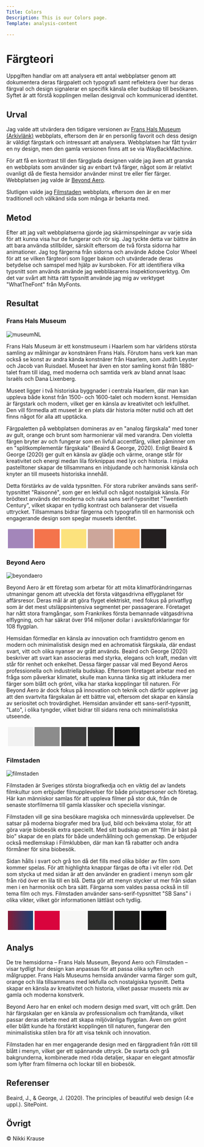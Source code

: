 ```yaml
---
Title: Colors
Description: This is our Colors page.
Template: analysis-content

---
```


Färgteori
=======================


Uppgiften handlar om att analysera ett antal webbplatser genom att dokumentera deras färgpalett och typografi samt reflektera över hur deras färgval och design signalerar en specifik känsla eller budskap till besökaren. Syftet är att förstå kopplingen mellan designval och kommunicerad identitet.

Urval
-----------------------

Jag valde att utvärdera den tidigare versionen av <a href="https://web.archive.org/web/20240625095409/https://www.franshalsmuseum.nl/nl/" target="_blank">Frans Hals Museum (Arkivlänk)</a> webbplats, eftersom den är en personlig favorit och dess design är väldigt färgstark och intressant att analysera. Webbplatsen har fått tyvärr en ny design, men den gamla versionen finns att se via WayBackMachine.

För att få en kontrast till den färgglada designen valde jag även att granska en webbplats som använder sig av enbart två färger, något som är relativt ovanligt då de flesta hemsidor använder minst tre eller fler färger. Webbplatsen jag valde är <a href="https://www.beyond-aero.com/" target="_blank">Beyond Aero</a>.

Slutligen valde jag <a href="https://www.filmstaden.se/" target="_blank">Filmstaden</a> webbplats, eftersom den är en mer traditionell och välkänd sida som många är bekanta med.


Metod
-----------------------

Efter att jag valt webbplatserna gjorde jag skärminspelningar av varje sida för att kunna visa hur de fungerar och rör sig. Jag tyckte detta var bättre än att bara använda stillbilder, särskilt eftersom de två första sidorna har animationer. Jag tog färgerna från sidorna och använde Adobe Color Wheel för att se vilken färgteori som ligger bakom och utvärderade deras betydelse och samspel med hjälp av kursboken. För att identifiera vilka typsnitt som används använde jag webbläsarens inspektionsverktyg. Om det var svårt att hitta rätt typsnitt använde jag mig av verktyget "WhatTheFont" från MyFonts.

Resultat
-----------------------

### Frans Hals Museum

<img src="../image/museumNL.gif" alt="museumNL" class="analysis-mobile">

Frans Hals Museum är ett konstmuseum i Haarlem som har världens största samling av målningar av konstnären Frans Hals. Förutom hans verk kan man också se konst av andra kända konstnärer från Haarlem, som Judith Leyster och Jacob van Ruisdael. Museet har även en stor samling konst från 1880-talet fram till idag, med moderna och samtida verk av bland annat Isaac Israëls och Dana Lixenberg.

Museet ligger i två historiska byggnader i centrala Haarlem, där man kan uppleva både konst från 1500- och 1600-talet och modern konst. Hemsidan är färgstark och modern, vilket ger en känsla av kreativitet och lekfullhet. Den vill förmedla att museet är en plats där historia möter nutid och att det finns något för alla att upptäcka.

Färgpaletten på webbplatsen domineras av en "analog färgskala" med toner av gult, orange och brunt som harmonierar väl med varandra. Den violetta färgen bryter av och fungerar som en livfull accentfärg, vilket påminner om en "splitkomplementär färgskala" (Beaird & George, 2020). Enligt Beaird & George (2020) ger gult en känsla av glädje och värme, orange står för kreativitet och energi medan lila förknippas med lyx och historia. I mjuka pastelltoner skapar de tillsammans en inbjudande och harmonisk känsla och knyter an till museets historiska innehåll.

Detta förstärks av de valda typsnitten. För stora rubriker används sans serif-typsnittet "Raisonné", som ger en lekfull och något nostalgisk känsla. För brödtext används det moderna och raka sans serif-typsnittet "Twentieth Century", vilket skapar en tydlig kontrast och balanserar det visuella uttrycket. Tillsammans bidrar färgerna och typografin till en harmonisk och engagerande design som speglar museets identitet.

<table style="border-spacing: 4px; border-collapse: separate">
<tr>
<td style="height: 50px; width: 50px; background-color: #A386BA">
<td style="height: 50px; width: 50px; background-color: #F4744C">
<td style="height: 50px; width: 50px; background-color: #FCE27D">
<td style="height: 50px; width: 50px; background-color: #CCA69B">
<td style="height: 50px; width: 50px; background-color: #FA9F56">
<td style="height: 50px; width: 50px; background-color: #231F20">
</tr>
</table>

### Beyond Aero

<img src="../image/beyondaero.gif" alt="beyondaero" class="analysis-mobile">

Beyond Aero är ett företag som arbetar för att möta klimatförändringarnas utmaningar genom att utveckla det första vätgasdrivna elflygplanet för affärsresor. Deras mål är att göra flyget elektriskt, med fokus på privatflyg som är det mest utsläppsintensiva segmentet per passagerare. Företaget har nått stora framgångar, som Frankrikes första bemannade vätgasdrivna elflygning, och har säkrat över 914 miljoner dollar i avsiktsförklaringar för 108 flygplan.

Hemsidan förmedlar en känsla av innovation och framtidstro genom en modern och minimalistisk design med en achromatisk färgskala, där endast svart, vitt och olika nyanser av grått används. Beaird och George (2020) beskriver att svart kan associeras med styrka, elegans och kraft, medan vitt står för renhet och enkelhet. Dessa färger passar väl med Beyond Aeros professionella och industriella budskap.
Eftersom företaget arbetar med en fråga som påverkar klimatet, skulle man kunna tänka sig att inkludera mer färger som blått och grönt, vilka har starka kopplingar till naturen. För Beyond Aero är dock fokus på innovation och teknik och därför upplever jag att den svartvita färgskalan är ett bättre val, eftersom det skapar en känsla av seriositet och trovärdighet. Hemsidan använder ett sans-serif-typsnitt, "Lato", i olika tyngder, vilket bidrar till sidans rena och minimalistiska utseende.

<table style="border-spacing: 4px; border-collapse: separate">
<tr>
<td style="height: 50px; width: 50px; background-color: #F2F2F2">
<td style="height: 50px; width: 50px; background-color: #8C8C8C">
<td style="height: 50px; width: 50px; background-color: #404040">
<td style="height: 50px; width: 50px; background-color: #262626">
<td style="height: 50px; width: 50px; background-color: #0D0D0D">
</tr>
</table>

### Filmstaden

<img src="../image/filmstaden.gif" alt="filmstaden" class="analysis-mobile">

Filmstaden är Sveriges största biografkedja och en viktig del av landets filmkultur som erbjuder filmupplevelser för både privatpersoner och företag. Här kan människor samlas för att uppleva filmer på stor duk, från de senaste storfilmerna till gamla klassiker och speciella visningar.

Filmstaden vill ge sina besökare magiska och minnesvärda upplevelser. De satsar på moderna biografer med bra ljud, bild och bekväma stolar, för att göra varje biobesök extra speciellt. Med sitt budskap om att "film är bäst på bio" skapar de en plats för både underhållning och gemenskap. De erbjuder också medlemskap i Filmklubben, där man kan få rabatter och andra förmåner för sina biobesök.

Sidan hålls i svart och grå ton då det fills med olika bilder av film som kommer spelas. För att highlighta knappar färgas de ofta i vit eller röd. Det som stycka ut med sidan är att den använder en gradient i menyn som går från röd över en lila till en blå. Detta gör att menyn stycker ut mer från sidan men i en harmonisk och bra sätt. Färgarna som valdes passa också in till tema film och mys. Filmstaden använder sans-serif-typsnittet "SB Sans" i olika vikter, vilket gör informationen lättläst och tydlig.

<table style="border-spacing: 4px; border-collapse: separate">
<tr>
<td style="height: 50px; width: 50px; background: linear-gradient(90deg, rgba(136,26,55,1) 0%, rgba(73,48,89,1) 52%, rgba(26,63,114,1) 100%)">
<td style="height: 50px; width: 50px; background-color: #D9043D">
<td style="height: 50px; width: 50px; background-color: #F7F7F6">
<td style="height: 50px; width: 50px; background-color: #2C2D2C">
<td style="height: 50px; width: 50px; background-color: #1B1B1A">
<td style="height: 50px; width: 50px; background-color: #010001">
</tr>
</table>

Analys
-----------------------

De tre hemsidorna – Frans Hals Museum, Beyond Aero och Filmstaden – visar tydligt hur design kan anpassas för att passa olika syften och målgrupper. Frans Hals Museums hemsida använder varma färger som gult, orange och lila tillsammans med lekfulla och nostalgiska typsnitt. Detta skapar en känsla av kreativitet och historia, vilket passar museets mix av gamla och moderna konstverk.

Beyond Aero har en enkel och modern design med svart, vitt och grått. Den här färgskalan ger en känsla av professionalism och framåtanda, vilket passar deras arbete med att skapa miljövänliga flygplan. Även om grönt eller blått kunde ha förstärkt kopplingen till naturen, fungerar den minimalistiska stilen bra för att visa teknik och innovation.

Filmstaden har en mer engagerande design med en färggradient från rött till blått i menyn, vilket ger ett spännande uttryck. De svarta och grå bakgrunderna, kombinerade med röda detaljer, skapar en elegant atmosfär som lyfter fram filmerna och lockar till en biobesök.

Referenser
-----------------------

Beaird, J., & George, J. (2020). The principles of beautiful web design (4:e uppl.). SitePoint.

Övrigt
-----------------------

© Nikki Krause